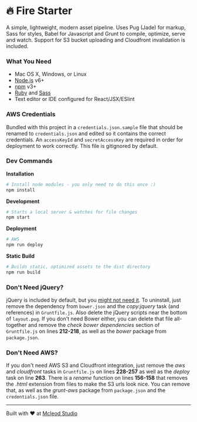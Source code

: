 # 🔥 Fire Starter

A simple, lightweight, modern asset pipeline. Uses Pug (Jade) for markup, Sass for styles, Babel for Javascript and Grunt to compile, optimize, serve and watch. Support for S3 bucket uploading and Cloudfront invalidation is included.

### What You Need

  * Mac OS X, Windows, or Linux
  * [Node.js](https://nodejs.org/) v6+
  * [npm](https://docs.npmjs.com/) v3+
  * [Ruby](https://www.ruby-lang.org/en/) and [Sass](http://sass-lang.com/)
  * Text editor or IDE configured for React/JSX/ESlint

### AWS Credentials

Bundled with this project in a `credentials.json.sample` file that should be renamed to `credentials.json` and edited so it contains the correct credentials. An `accessKeyId` and `secretAccessKey` are required in order for deployment to work correctly. This file is gitignored by default.

### Dev Commands

**Installation**
```bash
# Install node modules - you only need to do this once :)
npm install
```

**Development**

```bash
# Starts a local server & watches for file changes
npm start
```

**Deployment**

```bash
# AWS
npm run deploy
```

**Static Build**

```bash
# Builds static, optimized assets to the dist directory
npm run build
```

### Don't Need jQuery?

jQuery is included by default, but you [might not need it](http://youmightnotneedjquery.com/). To uninstall, just remove the dependency from `bower.json` and the _copy:jquery_ task (and references) in `Gruntfile.js`. Also delete the jQuery scripts near the bottom of `layout.pug`. If you don't need Bower either, you can delete that file all-together and remove the _check bower dependencies_ section of `Gruntfile.js` on lines **212-218**, as well as the _bower_ package from `package.json`.

### Don't Need AWS?

If you don't need AWS S3 and Cloudfront integration, just remove the _aws_ and _cloudfront_ tasks in `Gruntfile.js` on lines **228-257** as well as the _deploy_ task on line **263**. There is a _rename_ function on lines **156-158** that removes the _.html_ extension from files to make the S3 urls look nice. You can remove that, as well as the _grunt-aws_ package from `package.json` and the `credentials.json` file.

---
Built with ♥ at [Mcleod Studio](https://mcleod.studio)
